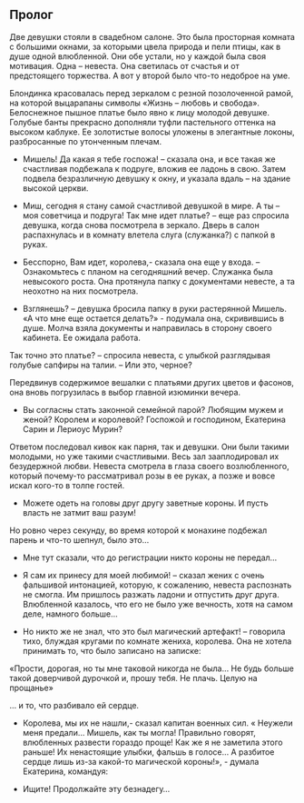 ## Пролог

Две девушки стояли в свадебном салоне. Это была просторная комната с большими окнами, за которыми цвела природа и пели
птицы, как в душе одной влюбленной. Они обе устали, но у каждой была своя мотивация. Одна – невеста. Она светилась от
счастья и от предстоящего торжества. А вот у второй было что-то недоброе на уме.

Блондинка красовалась перед зеркалом с резной позолоченной рамой, на которой выцарапаны символы «Жизнь – любовь и
свобода». Белоснежное пышное платье было явно к лицу молодой девушке. Голубые банты прекрасно дополняли туфли
пастельного оттенка на высоком каблуке. Ее золотистые волосы уложены в элегантные локоны, разбросанные по утонченным
плечам.

- Мишель! Да какая я тебе госпожа! – сказала она, и все такая же счастливая подбежала к подруге, вложив ее ладонь в
  свою. Затем подвела безразличную девушку к окну, и указала вдаль – на здание высокой церкви.

- Миш, сегодня я стану самой счастливой девушкой в мире. А ты – моя советчица и подруга! Так мне идет платье? – еще раз
  спросила девушка, когда снова посмотрела в зеркало. Дверь в салон распахнулась и в комнату влетела слуга (служанка?) с
  папкой в руках.

- Бесспорно, Вам идет, королева,- сказала она еще у входа. –Ознакомьтесь с планом на сегодняшний вечер. Служанка была
  невысокого роста. Она протянула папку с документами невесте, а та неохотно на них посмотрела.

- Взглянешь? – девушка бросила папку в руки растерянной Мишель. «А что мне еще остается делать?» - подумала она,
  скривившись в душе. Молча взяла документы и направилась в сторону своего кабинета. Ее ожидала работа.

Так точно это платье? – спросила невеста, с улыбкой разглядывая голубые сапфиры на талии. – Или это, черное?

Передвинув содержимое вешалки с платьями других цветов и фасонов, она вновь погрузилась в выбор главной изюминки вечера.

- Вы согласны стать законной семейной парой? Любящим мужем и женой? Королем и королевой? Госпожой и господином,
  Екатерина Сарин и Лериоус Мурин?

Ответом последовал кивок как парня, так и девушки. Они были такими молодыми, но уже такими счастливыми. Весь зал
зааплодировал их безудержной любви. Невеста смотрела в глаза своего возлюбленного, который почему-то рассматривал розы в
ее руках, а позже и вовсе искал кого-то в толпе гостей.

- Можете одеть на головы друг другу заветные короны. И пусть власть не затмит ваш разум!

Но ровно через секунду, во время которой к монахине подбежал парень и что-то шепнул, было это…

- Мне тут сказали, что до регистрации никто короны не передал…

- Я сам их принесу для моей любимой! – сказал жених с очень фальшивой интонацией, которую, к сожалению, невеста
  распознать не смогла. Им пришлось разжать ладони и отпустить друг друга. Влюбленной казалось, что его не было уже
  вечность, хотя на самом деле, намного больше…

- Но никто же не знал, что это был магический артефакт! – говорила тихо, блуждая кругами по комнате жениха, королева.
  Она не хотела принимать то, что было записано на записке:

«Прости, дорогая, но ты мне таковой никогда не была… Не будь больше такой доверчивой дурочкой и, прошу тебя. Не плачь.
Целую на прощанье»

… и то, что разбивало ей сердце.

- Королева, мы их не нашли,- сказал капитан военных сил. « Неужели меня предали… Мишель, как ты могла! Правильно
  говорят, влюбленных развести гораздо проще! Как же я не заметила этого раньше! Их ненастоящие улыбки, фальшь в голосе…
  А разбитое сердце лишь из-за какой-то магической короны!», - думала Екатерина, командуя:

- Ищите! Продолжайте эту безнадегу…                                                            
